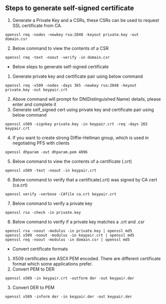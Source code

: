 ## Steps to generate self-signed certificate

1. Generate a Private Key and a CSRs, these CSRs can be used to request 
   SSL certificate from CA.
```
openssl req -nodes -newkey rsa:2048 -keyout private.key -out domain.csr
```
2. Below command to view the contents of a CSR
```
openssl req -text -noout -verify -in domain.csr
```

- Below steps to generate self-signed certificate

1. Generate private key and certificate pair using below command
```
openssl req -x509 -nodes -days 365 -newkey rsa:2048 -keyout private.key -out keypair.crt
```
2. Above command will prompt for DN(Distinguished Name) details, please enter and complete it
3. Generate self_signed cert using private key and certificate pair using below command
```
openssl x509 -signkey private.key -in keypair.crt -req -days 265 keypair.crt
```
4. If you want to create strong Diffie-Hellman group, which is used in negotiating PFS with clients
```
openssl dhparam -out dhparam.pem 4096
```
5. Below command to view the contents of a certificate (.crt)
```
openssl x509 -text -noout -in keypair.crt
```
6. Below command to verify that a certificate(.crt) was signed by CA cert (ca.crt)
```
openssl verify -verbose -CAfile ca.crt keypair.crt
```
7. Below command to verify a private key
```
openssl rsa -check -in private.key
```
8. Below command to verify if a private key matches a .crt and .csr
```
openssl rsa -noout -modulus -in private.key | openssl md5
openssl x509 -noout -modulus -in keypair.crt | openssl md5
openssl req -noout -modulus -in domain.csr | openssl md5
```

- Convert certificate formats
1. X509 certificates are ASCII PEM encoded. There are different certificate format which some applications
   prefer.
2. Convert PEM to DER
```
openssl x509 -in keypair.crt -outform der -out keypair.der
```
3. Convert DER to PEM
```
openssl x509 -inform der -in keypair.der -out keypair.der
```
